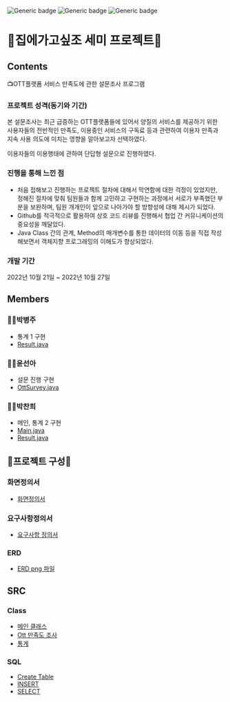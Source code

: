![Generic badge](https://img.shields.io/badge/Java-yellowgreen.svg) ![Generic badge](https://img.shields.io/badge/MySQL-green.svg) ![Generic badge](https://img.shields.io/badge/VisualStudioCode-orange.svg)
# 🏡집에가고싶조 세미 프로젝트🏡
## Contents
  📺OTT플랫폼 서비스 만족도에 관한 설문조사 프로그램
 ### 프로젝트 성격(동기와 기간)
 본 설문조사는 최근 급증하는 OTT플랫폼들에 있어서 양질의 서비스를 제공하기 위한 사용자들의 전반적인 만족도, 이용중인 서비스의 구독료   등과 관련하여 이용자 만족과 지속 사용 의도에 미치는 영향을 알아보고자 선택하였다.

  이용자들의 이용행태에 관하여 단답형 설문으로 진행하였다.
### 진행을 통해 느낀 점
 * 처음 접해보고 진행하는 프로젝트 절차에 대해서 막연함에 대한 걱정이 있었지만, 정해진 절차에 맞춰 팀원들과 함께 고민하고 구현하는 과정에서 서로가 부족했던 부분을 보완하며, 팀원 개개인이 앞으로 나아가야 할 방향성에 대해 제시가 되었다.
 * Github를 적극적으로 활용하여 상호 코드 리뷰를 진행해서 협업 간 커뮤니케이션의 중요성을 깨달았다.
 * Java Class 간의 관계, Method의 매개변수를 통한 데이터의 이동 등을 직접 작성해보면서 객체지향 프로그래밍의 이해도가 향상되었다.
### 개발 기간
2022년 10월 21일 ~ 2022년 10월 27일

## Members
### 🙆‍♂️박병주  
* 통계 1 구현
* [Result.java](./src/Result.java)
### 👩‍🔧윤선아
* 설문 진행 구현
* [OttSurvey.java](./src/OttSurvey.java)  
### 👩‍🏫박찬희
* 메인, 통계 2 구현
* [Main.java](./src/Main.java) 
* [Result.java](./src/Result.java)
## 📙프로젝트 구성📙
### 화면정의서
- [화면정의서](./docs/etc/%ED%99%94%EB%A9%B4%EC%A0%95%EC%9D%98%EC%84%9C%20(%EC%B5%9C%EC%A2%85).pdf)
### 요구사항정의서
- [요구사항 정의서](./docs/etc/%EC%9A%94%EA%B5%AC%EC%82%AC%ED%95%AD%EC%A0%95%EC%9D%98%EC%84%9C(%EC%A7%91%EC%97%90%EA%B0%80%EA%B3%A0%EC%8B%B6%EC%A1%B0).xlsx.pdf)
### ERD
- [ERD png 파일](./docs/etc/Survey.png)
## SRC
### Class
- [메인 클래스](./src/Main.java)
- [Ott 만족도 조사](./src/OttSurvey.java)
- [통계](./src/Result.java)
### SQL
- [Create Table](./docs/SQL/Survey.sql)  
- [INSERT](./docs/SQL/insert.sql)  
- [SELECT](./docs/SQL/surveySQL.sql)  



